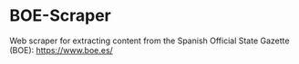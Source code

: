 # BOE-Scraper
Web scraper for extracting content from the Spanish Official State Gazette (BOE): https://www.boe.es/
